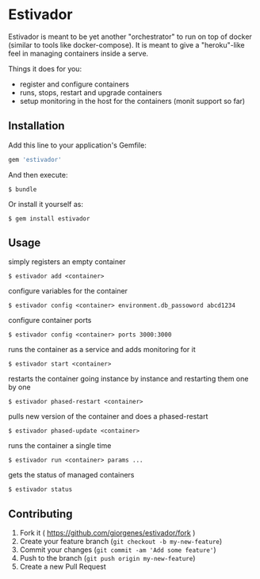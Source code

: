 # Estivador

Estivador is meant to be yet another "orchestrator" to run on top of docker
(similar to tools like docker-compose).
It is meant to give a "heroku"-like feel in managing containers inside a
serve.

Things it does for you:
* register and configure containers
* runs, stops, restart and upgrade containers
* setup monitoring in the host for the containers (monit support so far)

## Installation

Add this line to your application's Gemfile:

```ruby
gem 'estivador'
```

And then execute:

    $ bundle

Or install it yourself as:

    $ gem install estivador

## Usage

simply registers an empty container

    $ estivador add <container>

configure variables for the container

    $ estivador config <container> environment.db_passoword abcd1234

configure container ports

    $ estivador config <container> ports 3000:3000

runs the container as a service and adds monitoring for it

    $ estivador start <container>

restarts the container going instance by instance
and restarting them one by one

    $ estivador phased-restart <container>

pulls new version of the container and does a phased-restart

    $ estivador phased-update <container>

runs the container a single time

    $ estivador run <container> params ...

gets the status of managed containers

    $ estivador status

## Contributing

1. Fork it ( https://github.com/giorgenes/estivador/fork )
2. Create your feature branch (`git checkout -b my-new-feature`)
3. Commit your changes (`git commit -am 'Add some feature'`)
4. Push to the branch (`git push origin my-new-feature`)
5. Create a new Pull Request
